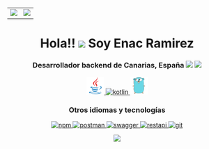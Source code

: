 <!DOCTYPE html>
<html>
<head>
</head>
<body>
  <table style="margin-left:auto; margin-right:auto; text-align:right;">
      <tr>
        <td>
          <a href="README_es.md"><img src="https://user-images.githubusercontent.com/96846797/200428769-92d7969b-9ebd-4691-9db9-a0773e72ded0.jpg" height="13">
          </a>
        </td>
        <td>
          <a href="README.md"><img src="https://user-images.githubusercontent.com/96846797/200429180-30e78360-5ef1-4373-ad8d-e21f00d9ce69.png" height="13">
          </a>
        </td>
      </tr>
  </table>

  <h1 align="center">Hola!! <img src="https://user-images.githubusercontent.com/96846797/200435271-fa01a179-d5ef-46f8-830a-0293f9ad4c49.gif" width="28" /> Soy Enac Ramirez</h1>
  <h3 align="center">Desarrollador backend de Canarias, España
    <img src="https://user-images.githubusercontent.com/96846797/200435982-d6b8c6e0-28da-4c2e-a8ad-39472674535a.png" width="28" />
    <img src="https://user-images.githubusercontent.com/96846797/200428769-92d7969b-9ebd-4691-9db9-a0773e72ded0.jpg" width="28" />
  </h3>

  <p align="center">
    <a href="#" target="_blank" rel="noreferrer"> 
      <img src="https://raw.githubusercontent.com/devicons/devicon/master/icons/java/java-original.svg" alt="java" width="40" height="40"/> 
    </a>
    <a href="#" target="_blank" rel="noreferrer"> 
      <img src="https://www.vectorlogo.zone/logos/kotlinlang/kotlinlang-icon.svg" alt="kotlin" width="40" height="40"/>
    </a>
    <a href="#" target="_blank" rel="noreferrer"> 
      <img src="https://raw.githubusercontent.com/devicons/devicon/master/icons/go/go-original.svg" alt="go" width="40" height="40"/> 
    </a>
  </p>

  <h3 align="center">Otros idiomas y tecnologías</h3>
  <p align="center">
      <a href="#" target="_blank" rel="noreferrer"> 
      <img src="https://user-images.githubusercontent.com/96846797/200439447-3845995f-d1d8-4c31-bca7-40b5076d80d0.png" alt="npm" width="30" height="30"/> 
    </a>
    <a href="#" target="_blank" rel="noreferrer"> 
      <img src="https://user-images.githubusercontent.com/96846797/200439437-0777d882-c471-4f85-8a97-08622dc7011b.png" alt="postman" width="30" height="30"/>
    </a>
    <a href="#" target="_blank" rel="noreferrer"> 
      <img src="https://user-images.githubusercontent.com/96846797/200439602-42db89f1-cdd4-41be-a952-e17b34eec64f.png" alt="swagger" width="30" height="30"/> 
    </a>
    <a href="#" target="_blank" rel="noreferrer"> 
      <img src="https://user-images.githubusercontent.com/96846797/200439990-20224725-4ba8-4ac8-ab27-9502ee8909b5.png" alt="restapi" width="30" height="30"/> 
    </a>
    <a href="#" target="_blank" rel="noreferrer"> 
      <img src="https://user-images.githubusercontent.com/96846797/200439999-e8bbcc40-4857-41a1-a039-54bdf8fd5437.png" alt="git" width="30" height="30"/> 
    </a>
  </p>
  
  

  <p align = "center">
    <img src = "https://github-readme-stats.vercel.app/api?username=enac21&show_icons=true&discord_old_blurple&theme=transparent" width = 400>
  </p>
</body>
</html>
